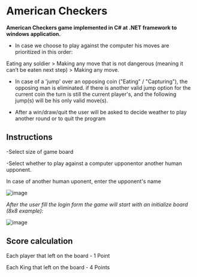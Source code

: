 # American Checkers
<strong>American Checkers game implemented in C# at .NET framework to windows application.</strong>


* In case we choose to play against the computer his moves are prioritized in this order:

Eating any soldier > Making any move that is not dangerous (meaning it can’t be eaten next step) > Making any move.</li>

* In case of a 'jump' over an opposing coin ("Eating" / "Capturing"), the
opposing man is eliminated. if there is another valid jump option for the
current coin the turn is still the current player's, and the following
jump(s) will be his only valid move(s).

* After a win/draw/quit the user will be asked to decide weather to play
another round or to quit the program

## Instructions

-Select size of game board

-Select whether to play against a computer upponentor another human upponent.

In case of another human uponent, enter the upponent's name

![image](https://user-images.githubusercontent.com/105008868/179564448-eec5e52c-67ac-40f0-a045-c07f6295d6ae.png)

*After the user fill the login form the game will start with an initialize board (8x8 example):*

![image](https://user-images.githubusercontent.com/105008868/179566379-111e6d1f-ec92-47d3-89a2-5dc8761e4f03.png)



## Score calculation
Each player that left on the board - 1 Point

Each King that left on the board - 4 Points
